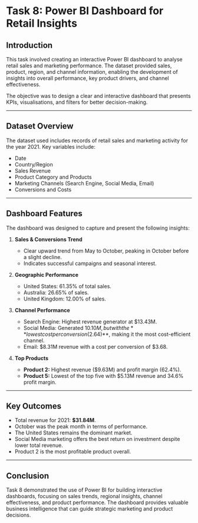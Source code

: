 # Task 8: Power BI Dashboard for Retail Insights  

## Introduction  
This task involved creating an interactive Power BI dashboard to analyse retail sales and marketing performance. The dataset provided sales, product, region, and channel information, enabling the development of insights into overall performance, key product drivers, and channel effectiveness.  

The objective was to design a clear and interactive dashboard that presents KPIs, visualisations, and filters for better decision-making.  

---

## Dataset Overview  
The dataset used includes records of retail sales and marketing activity for the year 2021. Key variables include:  
- Date  
- Country/Region  
- Sales Revenue  
- Product Category and Products  
- Marketing Channels (Search Engine, Social Media, Email)  
- Conversions and Costs  

---

## Dashboard Features  
The dashboard was designed to capture and present the following insights:  

1. **Sales & Conversions Trend**  
   - Clear upward trend from May to October, peaking in October before a slight decline.  
   - Indicates successful campaigns and seasonal interest.  

2. **Geographic Performance**  
   - United States: 61.35% of total sales.  
   - Australia: 26.65% of sales.  
   - United Kingdom: 12.00% of sales.  

3. **Channel Performance**  
   - Search Engine: Highest revenue generator at $13.43M.  
   - Social Media: Generated $10.10M, but with the **lowest cost per conversion ($2.64)**, making it the most cost-efficient channel.  
   - Email: $8.31M revenue with a cost per conversion of $3.68.  

4. **Top Products**  
   - **Product 2:** Highest revenue ($9.63M) and profit margin (62.4%).  
   - **Product 5:** Lowest of the top five with $5.13M revenue and 34.6% profit margin.  

---

## Key Outcomes  
- Total revenue for 2021: **$31.84M**.  
- October was the peak month in terms of performance.  
- The United States remains the dominant market.  
- Social Media marketing offers the best return on investment despite lower total revenue.  
- Product 2 is the most profitable product overall.  

---

## Conclusion  
Task 8 demonstrated the use of Power BI for building interactive dashboards, focusing on sales trends, regional insights, channel effectiveness, and product performance. The dashboard provides valuable business intelligence that can guide strategic marketing and product decisions.  
